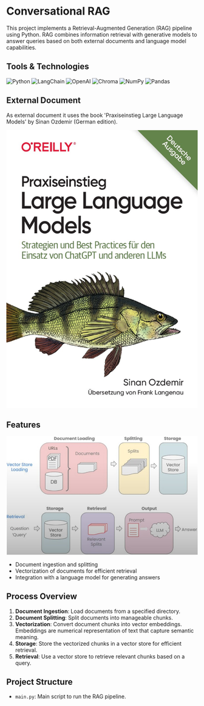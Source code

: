 # Conversational RAG

This project implements a Retrieval-Augmented Generation (RAG) pipeline using Python. RAG combines information retrieval with generative models to answer queries based on both external documents and language model capabilities. 
## Tools & Technologies

![Python](https://img.shields.io/badge/Python-3776AB?logo=python&logoColor=white)
![LangChain](https://img.shields.io/badge/LangChain-4B8BBE?logo=python&logoColor=white)
![OpenAI](https://img.shields.io/badge/OpenAI-412991?logo=openai&logoColor=white)
![Chroma](https://img.shields.io/badge/Chroma-FF6F00?logo=chroma&logoColor=white)
![NumPy](https://img.shields.io/badge/NumPy-013243?logo=numpy&logoColor=white)
![Pandas](https://img.shields.io/badge/Pandas-150458?logo=pandas&logoColor=white)

## External Document
As external document it uses the book 'Praxiseinstieg Large Language Models' by Sinan Ozdemir (German edition).

![Praxiseinstieg Large Language Models](img/Praxiseinstieg-LLM.jpg)

## Features
![retrieval-pipeline](img/retrieval_chain.jpg)

- Document ingestion and splitting
- Vectorization of documents for efficient retrieval
- Integration with a language model for generating answers

## Process Overview
1. **Document Ingestion**: Load documents from a specified directory.
2. **Document Splitting**: Split documents into manageable chunks.
3. **Vectorization**: Convert document chunks into vector embeddings. Embeddings are numerical representation of text that capture semantic meaning.
4. **Storage**: Store the vectorized chunks in a vector store for efficient retrieval.
4. **Retrieval**: Use a vector store to retrieve relevant chunks based on a query.

## Project Structure

- `main.py`: Main script to run the RAG pipeline.